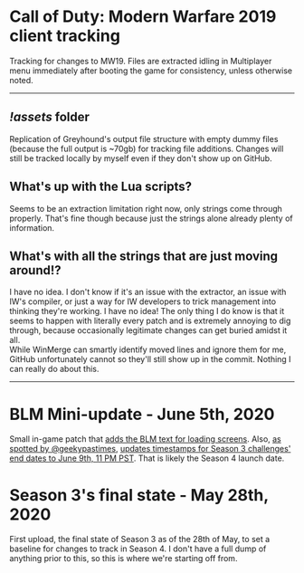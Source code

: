 # Call of Duty: Modern Warfare 2019 client tracking

Tracking for changes to MW19. Files are extracted idling in Multiplayer menu immediately after booting the game for consistency, unless otherwise noted.

---

## *!assets* folder

Replication of Greyhound's output file structure with empty dummy files (because the full output is ~70gb) for tracking file additions. Changes will still be tracked locally by myself even if they don't show up on GitHub.

## What's up with the Lua scripts?

Seems to be an extraction limitation right now, only strings come through properly. That's fine though because just the strings alone already plenty of information.

## What's with all the strings that are just moving around!?

I have no idea. I don't know if it's an issue with the extractor, an issue with IW's compiler, or just a way for IW developers to trick management into thinking they're working. I have no idea! The only thing I do know is that it seems to happen with literally every patch and is extremely annoying to dig through, because occasionally legitimate changes can get buried amidst it all.  
While WinMerge can smartly identify moved lines and ignore them for me, GitHub unfortunately cannot so they'll still show up in the commit. Nothing I can really do about this.

---

# BLM Mini-update - June 5th, 2020

Small in-game patch that [adds the BLM text for loading screens](https://github.com/Syampuuh/CoDMW19/commit/7f7f41084b160be14c949f77b92ea19906abea0a#diff-6aab189090a8b35f4f317588bb20d7b8). Also, [as spotted by @geekypastimes](https://twitter.com/geekypastimes/status/1269070523746705409), [updates timestamps for Season 3 challenges' end dates to June 9th, 11 PM PST](https://github.com/Syampuuh/CoDMW19/commit/7f7f41084b160be14c949f77b92ea19906abea0a#diff-e80e6a3b9260f619766f711819960445). That is likely the Season 4 launch date.

# Season 3's final state - May 28th, 2020

First upload, the final state of Season 3 as of the 28th of May, to set a baseline for changes to track in Season 4. I don't have a full dump of anything prior to this, so this is where we're starting off from.
